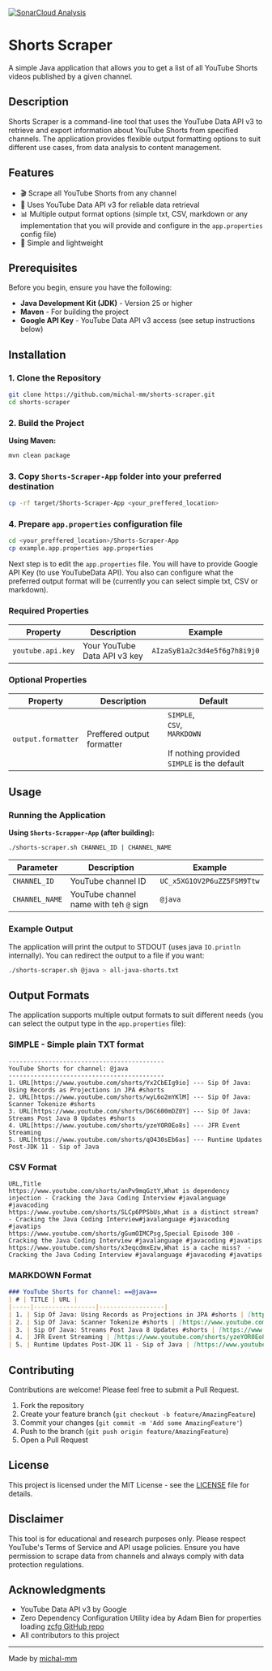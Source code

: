 [![SonarCloud Analysis](https://github.com/michal-mm/shorts-scraper/actions/workflows/sonarcloud.yml/badge.svg)](https://github.com/michal-mm/shorts-scraper/actions/workflows/sonarcloud.yml)
# Shorts Scraper

A simple Java application that allows you to get a list of all YouTube Shorts videos published by a given channel.

## Description

Shorts Scraper is a command-line tool that uses the YouTube Data API v3 to retrieve and export information about YouTube Shorts from specified channels. The application provides flexible output formatting options to suit different use cases, from data analysis to content management.

## Features

- 🎬 Scrape all YouTube Shorts from any channel
- 🔑 Uses YouTube Data API v3 for reliable data retrieval
- 📊 Multiple output format options (simple txt, CSV, markdown or any implementation that you will provide and configure in the `app.properties` config file)
- 🚀 Simple and lightweight

## Prerequisites

Before you begin, ensure you have the following:

- **Java Development Kit (JDK)** - Version 25 or higher
- **Maven** - For building the project
- **Google API Key** - YouTube Data API v3 access (see setup instructions below)

## Installation

### 1. Clone the Repository

```bash
git clone https://github.com/michal-mm/shorts-scraper.git
cd shorts-scraper
```

### 2. Build the Project

**Using Maven:**
```bash
mvn clean package
```

### 3. Copy `Shorts-Scraper-App` folder into your preferred destination
```bash
cp -rf target/Shorts-Scraper-App <your_preffered_location>
```

### 4. Prepare `app.properties` configuration file
```bash
cd <your_preffered_location>/Shorts-Scraper-App
cp example.app.properties app.properties
```
Next step is to edit the `app.properties` file. You will have to provide Google API Key (to use YouTubeData API). You also can configure what the preferred output format will be (currently you can select simple txt, CSV or markdown). 

### Required Properties

| Property          | Description                  | Example                      |
|-------------------|------------------------------|------------------------------|
| `youtube.api.key` | Your YouTube Data API v3 key | `AIzaSyB1a2c3d4e5f6g7h8i9j0` |

### Optional Properties

| Property           | Description                | Default                                                                                       |
|--------------------|----------------------------|-----------------------------------------------------------------------------------------------|
| `output.formatter` | Preffered output formatter | `SIMPLE`, <br/>`CSV`, <br/>`MARKDOWN` <br/> <br/> If nothing provided `SIMPLE` is the default |

## Usage

### Running the Application
**Using `Shorts-Scrapper-App` (after building):**
```bash
./shorts-scraper.sh CHANNEL_ID | CHANNEL_NAME
```
| Parameter      | Description                            | Example                    |
|----------------|----------------------------------------|----------------------------|
| `CHANNEL_ID`   | YouTube channel ID                     | `UC_x5XG1OV2P6uZZ5FSM9Ttw` |
| `CHANNEL_NAME` | YouTube channel name with teh `@` sign | `@java`                    |


### Example Output

The application will print the output to STDOUT (uses java `IO.println` internally). You can redirect the output to a file if you want:
```bash
./shorts-scraper.sh @java > all-java-shorts.txt
```

## Output Formats

The application supports multiple output formats to suit different needs (you can select the output type in the `app.properties` file):

### SIMPLE - Simple plain TXT format 
```
-------------------------------------------
YouTube Shorts for channel: @java
-------------------------------------------
1. URL[https://www.youtube.com/shorts/Yx2CbEIg9io] --- Sip Of Java: Using Records as Projections in JPA #shorts
2. URL[https://www.youtube.com/shorts/wyL6o2mYKlM] --- Sip Of Java: Scanner Tokenize #shorts
3. URL[https://www.youtube.com/shorts/D6C600mDZ0Y] --- Sip Of Java: Streams Post Java 8 Updates #shorts
4. URL[https://www.youtube.com/shorts/yzeYOR0Eo8s] --- JFR Event Streaming
5. URL[https://www.youtube.com/shorts/qO430sEb6as] --- Runtime Updates Post-JDK 11 - Sip of Java

```

### CSV Format
```csv
URL,Title
https://www.youtube.com/shorts/anPv9mqGztY,What is dependency injection - Cracking the Java Coding Interview #javalanguage #javacoding
https://www.youtube.com/shorts/SLCp6PPSbUs,What is a distinct stream? - Cracking the Java Coding Interview#javalanguage #javacoding #javatips
https://www.youtube.com/shorts/gGumOIMCPsg,Special Episode 300 - Cracking the Java Coding Interview #javalanguage #javacoding #javatips
https://www.youtube.com/shorts/x3eqcdmxEzw,What is a cache miss?  - Cracking the Java Coding Interview #javalanguage #javacoding #javatips
```


### MARKDOWN Format
```md
### YouTube Shorts for channel: ==@java==
| # | TITLE | URL |
|-----|-----------------|------------------|
| 1. | Sip Of Java: Using Records as Projections in JPA #shorts | [https://www.youtube.com/shorts/Yx2CbEIg9io](https://www.youtube.com/shorts/Yx2CbEIg9io)|
| 2. | Sip Of Java: Scanner Tokenize #shorts | [https://www.youtube.com/shorts/wyL6o2mYKlM](https://www.youtube.com/shorts/wyL6o2mYKlM)|
| 3. | Sip Of Java: Streams Post Java 8 Updates #shorts | [https://www.youtube.com/shorts/D6C600mDZ0Y](https://www.youtube.com/shorts/D6C600mDZ0Y)|
| 4. | JFR Event Streaming | [https://www.youtube.com/shorts/yzeYOR0Eo8s](https://www.youtube.com/shorts/yzeYOR0Eo8s)|
| 5. | Runtime Updates Post-JDK 11 - Sip of Java | [https://www.youtube.com/shorts/qO430sEb6as](https://www.youtube.com/shorts/qO430sEb6as)|
```

## Contributing

Contributions are welcome! Please feel free to submit a Pull Request.

1. Fork the repository
2. Create your feature branch (`git checkout -b feature/AmazingFeature`)
3. Commit your changes (`git commit -m 'Add some AmazingFeature'`)
4. Push to the branch (`git push origin feature/AmazingFeature`)
5. Open a Pull Request

## License

This project is licensed under the MIT License - see the [LICENSE](LICENSE) file for details.

## Disclaimer

This tool is for educational and research purposes only. Please respect YouTube's Terms of Service and API usage policies. Ensure you have permission to scrape data from channels and always comply with data protection regulations.

## Acknowledgments

- YouTube Data API v3 by Google
- Zero Dependency Configuration Utility idea by Adam Bien for properties loading [zcfg GitHub repo](https://github.com/AdamBien/zcfg) 
- All contributors to this project

---

Made by [michal-mm](https://github.com/michal-mm)
